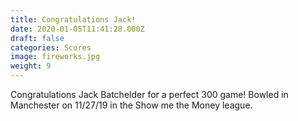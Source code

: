 ```yaml
---
title: Congratulations Jack!
date: 2020-01-05T11:41:28.000Z
draft: false
categories: Scores
image: fireworks.jpg
weight: 9
---
```


Congratulations Jack Batchelder for a perfect 300 game!  Bowled in Manchester on 11/27/19 in the Show me the Money league.